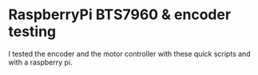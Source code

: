 # RaspberryPi BTS7960 & encoder testing

I tested the encoder and the motor controller with these quick scripts and with a raspberry pi.
